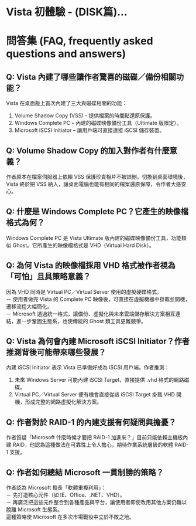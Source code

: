 # Vista 初體驗 - (DISK篇)...

# 問答集 (FAQ, frequently asked questions and answers)

## Q: Vista 內建了哪些讓作者驚喜的磁碟／備份相關功能？
Vista 在桌面版上首次內建了三大與磁碟相關的功能：  
1. Volume Shadow Copy (VSS) – 提供檔案的時間點還原保護。  
2. Windows Complete PC – 內建的磁碟映像備份工具（Ultimate 版限定）。  
3. Microsoft iSCSI Initiator – 讓用戶端可直接連接 iSCSI 儲存裝置。

## Q: Volume Shadow Copy 的加入對作者有什麼意義？
作者原本在檔案伺服器上依賴 VSS 保護珍貴相片不被誤刪。切換到桌面環境後，Vista 終於把 VSS 納入，讓桌面電腦也能有相同的檔案還原保障，令作者大感安心。

## Q: 什麼是 Windows Complete PC？它產生的映像檔格式為何？
Windows Complete PC 是 Vista Ultimate 版內建的磁碟映像備份工具，功能類似 Ghost。它所產生的映像檔格式是 VHD（Virtual Hard Disk）。

## Q: 為何 Vista 的映像檔採用 VHD 格式被作者視為「可怕」且具策略意義？
因為 VHD 同時是 Virtual PC／Virtual Server 使用的虛擬硬碟格式。  
－ 使用者做完 Vista 的 Complete PC 映像後，可直接在虛擬機器中掛載並開機，遷移流程大幅簡化。  
－ Microsoft 透過統一格式，讓備份、虛擬化與未來雲端儲存解決方案相互連結，進一步鞏固生態系，也使傳統的 Ghost 類工具更難競爭。

## Q: Vista 為何會內建 Microsoft iSCSI Initiator？作者推測背後可能帶來哪些發展？
內建 iSCSI Initiator 表示 Vista 已準備好成為 iSCSI 用戶端。作者推測：  
1. 未來 Windows Server 可能內建 iSCSI Target，直接提供 .vhd 格式的網路磁碟。  
2. Virtual PC／Virtual Server 便有機會直接從該 iSCSI Target 掛載 VHD 開機，形成完整的網路虛擬化解決方案。

## Q: 作者對於 RAID-1 的內建支援有何疑問與擔憂？
作者質疑「Microsoft 什麼時候才要把 RAID-1 加進來？」目前只能依賴主機板內建 RAID，他認為這種做法在可靠性上令人擔心，期待作業系統層級的軟體 RAID-1 支援。

## Q: 作者如何總結 Microsoft 一貫制勝的策略？
作者認為 Microsoft 擅長「軟體重複利用」：  
－ 先打造核心元件（如 IE、Office、.NET、VHD）。  
－ 再廣泛把這些元件整合到各種產品與平台，讓使用者即使改用其他方案仍難以脫離 Microsoft 生態系。  
這種策略使 Microsoft 在多次市場戰役中立於不敗之地。